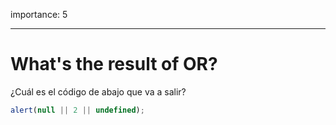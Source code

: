 importance: 5

---

# What's the result of OR?

¿Cuál es el código de abajo que va a salir?

```js
alert(null || 2 || undefined);
```
